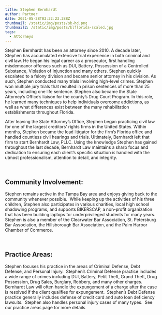 ```yaml
---
title: Stephen Bernhardt
author: Partner
date: 2021-05-28T03:32:23.388Z
thumbnail: /static/img/posts/sb-hd.png
thumbnail2: /static/img/posts/blflorida-scaled.jpg
tags:
  - Attorneys
---
```

Stephen Bernhardt has been an attorney since 2010. A decade later, Stephen has accumulated extensive trial experience in both criminal and civil law. He began his legal career as a prosecutor, first handling misdemeanor offenses such as DUI, Battery, Possession of a Controlled Substance, Violation of Injunction and many others. Stephen quickly escalated to a felony division and became senior attorney in his division. As such, Stephen conducted many trials involving high-level crimes. Stephen won multiple jury trials that resulted in prison sentences of more than 25 years, including one life sentence. Stephen also became the State Attorney’s Office’s liaison for the county’s Drug Court Program. In this role, he learned many techniques to help individuals overcome addictions, as well as what differences exist between the many rehabilitation establishments throughout Florida.

After leaving the State Attorney’s Office, Stephen began practicing civil law for one of the largest creditors’ rights firms in the United States. Within months, Stephen became the lead litigator for the firm’s Florida office and handled countless civil hearings and trials. Ultimately, Bernhardt left that firm to start Bernhardt Law, PLLC. Using the knowledge Stephen has gained throughout the last decade, Bernhardt Law maintains a sharp focus and dedication to ensuring each client’s specific situation is handled with the utmost professionalism, attention to detail, and integrity.

 

## **Community Involvement:**

Stephen remains active in the Tampa Bay area and enjoys giving back to the community whenever possible.  While keeping up the activities of his three children, Stephen also participates in various charities, local high school shadowing programs, and supports BIKERSCAP, a non-profit organization that has been building laptops for underprivileged students for many years. Stephen is also a member of the Clearwater Bar Association, St. Petersburg Bar Association, the Hillsborough Bar Association, and the Palm Harbor Chamber of Commerce. 

 

## **Practice Areas:**

Stephen focuses his practice in the areas of Criminal Defense, Debt Defense, and Personal Injury.  Stephen’s Criminal Defense practice includes a wide range of crimes including DUI, Battery, Petit Theft, Grand Theft, Drug Possession, Drug Sales, Burglary, Robbery, and many other charges.  Bernhardt Law will often handle the expungement of a charge after the case is resolved if the client qualifies for expungement.  Stephen’s Debt Defense practice generally includes defense of credit card and auto loan deficiency lawsuits.  Stephen also handles personal injury cases of many types.  See our practice areas page for more details.